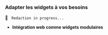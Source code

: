 ### Adapter les widgets à vos besoins

🚧  &nbsp; `Redaction in progress...`

- **Intégration web comme widgets modulaires**
